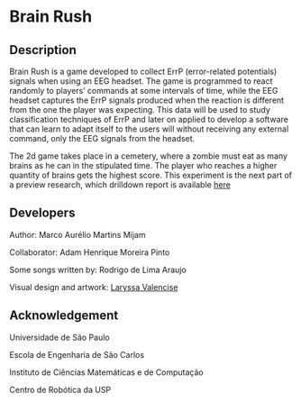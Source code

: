 # Brain Rush

## Description

Brain Rush is a game developed to collect ErrP (error-related potentials) signals when using an EEG headset. The game is programmed to react randomly to players’ commands at some intervals of time, while the EEG headset captures the ErrP signals produced when the reaction is different from the one the player was expecting. This data will be used to study classification techniques of ErrP and later on applied to develop a software that can learn to adapt itself to the users will without receiving any external command, only the EEG signals from the headset.

The 2d game takes place in a cemetery, where a zombie must eat as many brains as he can in the stipulated time. The player who reaches a higher quantity of brains gets the highest score.
This experiment is the next part of a preview research, which drilldown report is available [here](https://github.com/marco7m/brain-rush/blob/master/relatorio.pdf)

## Developers

Author: Marco Aurélio Martins Mijam

Collaborator: Adam Henrique Moreira Pinto

Some songs written by: Rodrigo de Lima Araujo

Visual design and artwork: [Laryssa Valencise]( https://www.instagram.com/valenssaize/)

## Acknowledgement

Universidade de São Paulo

Escola de Engenharia de São Carlos

Instituto de Ciências Matemáticas e de Computação

Centro de Robótica da USP
